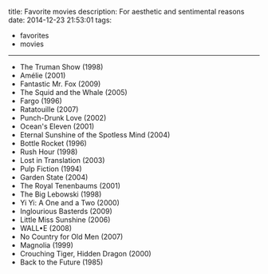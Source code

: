 title: Favorite movies
description: For aesthetic and sentimental reasons
date: 2014-12-23 21:53:01
tags:
- favorites
- movies

---

- The Truman Show (1998)
- Amélie (2001)
- Fantastic Mr. Fox (2009)
- The Squid and the Whale (2005)
- Fargo (1996)
- Ratatouille (2007)
- Punch-Drunk Love (2002)
- Ocean's Eleven (2001)
- Eternal Sunshine of the Spotless Mind (2004)
- Bottle Rocket (1996)
- Rush Hour (1998)
- Lost in Translation (2003)
- Pulp Fiction (1994)
- Garden State (2004)
- The Royal Tenenbaums (2001)
- The Big Lebowski (1998)
- Yi Yi: A One and a Two (2000)
- Inglourious Basterds (2009)
- Little Miss Sunshine (2006)
- WALL•E (2008)
- No Country for Old Men (2007)
- Magnolia (1999)
- Crouching Tiger, Hidden Dragon (2000)
- Back to the Future (1985)
